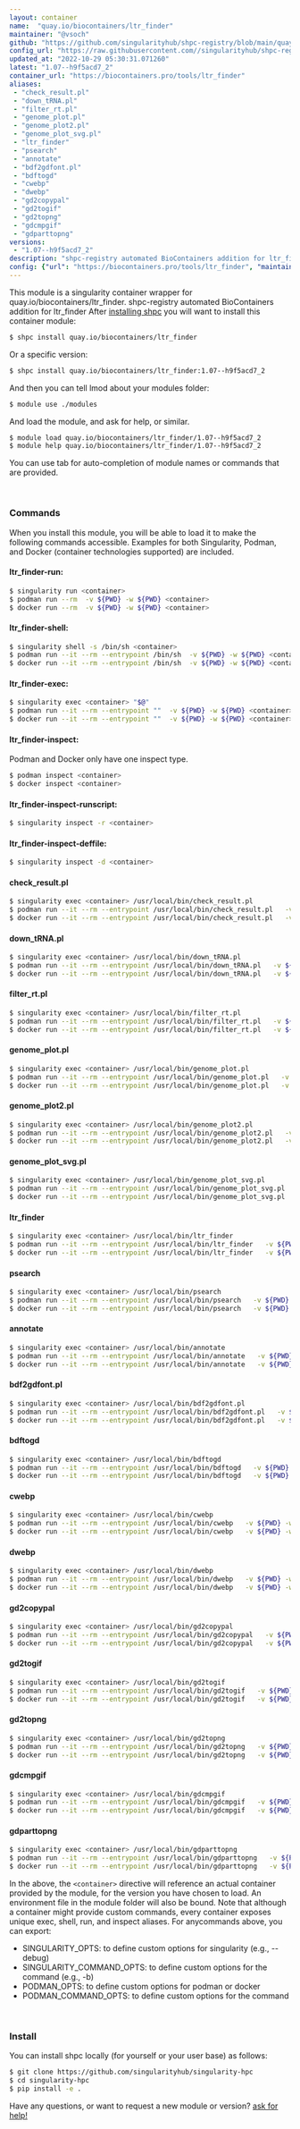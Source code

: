 ```yaml
---
layout: container
name:  "quay.io/biocontainers/ltr_finder"
maintainer: "@vsoch"
github: "https://github.com/singularityhub/shpc-registry/blob/main/quay.io/biocontainers/ltr_finder/container.yaml"
config_url: "https://raw.githubusercontent.com//singularityhub/shpc-registry/main/quay.io/biocontainers/ltr_finder/container.yaml"
updated_at: "2022-10-29 05:30:31.071260"
latest: "1.07--h9f5acd7_2"
container_url: "https://biocontainers.pro/tools/ltr_finder"
aliases:
 - "check_result.pl"
 - "down_tRNA.pl"
 - "filter_rt.pl"
 - "genome_plot.pl"
 - "genome_plot2.pl"
 - "genome_plot_svg.pl"
 - "ltr_finder"
 - "psearch"
 - "annotate"
 - "bdf2gdfont.pl"
 - "bdftogd"
 - "cwebp"
 - "dwebp"
 - "gd2copypal"
 - "gd2togif"
 - "gd2topng"
 - "gdcmpgif"
 - "gdparttopng"
versions:
 - "1.07--h9f5acd7_2"
description: "shpc-registry automated BioContainers addition for ltr_finder"
config: {"url": "https://biocontainers.pro/tools/ltr_finder", "maintainer": "@vsoch", "description": "shpc-registry automated BioContainers addition for ltr_finder", "latest": {"1.07--h9f5acd7_2": "sha256:04062fd669ff8c2f6dc9dbaffecdb6dec5ce9e555c929ecc1c6c2f81cc69d309"}, "tags": {"1.07--h9f5acd7_2": "sha256:04062fd669ff8c2f6dc9dbaffecdb6dec5ce9e555c929ecc1c6c2f81cc69d309"}, "docker": "quay.io/biocontainers/ltr_finder", "aliases": {"check_result.pl": "/usr/local/bin/check_result.pl", "down_tRNA.pl": "/usr/local/bin/down_tRNA.pl", "filter_rt.pl": "/usr/local/bin/filter_rt.pl", "genome_plot.pl": "/usr/local/bin/genome_plot.pl", "genome_plot2.pl": "/usr/local/bin/genome_plot2.pl", "genome_plot_svg.pl": "/usr/local/bin/genome_plot_svg.pl", "ltr_finder": "/usr/local/bin/ltr_finder", "psearch": "/usr/local/bin/psearch", "annotate": "/usr/local/bin/annotate", "bdf2gdfont.pl": "/usr/local/bin/bdf2gdfont.pl", "bdftogd": "/usr/local/bin/bdftogd", "cwebp": "/usr/local/bin/cwebp", "dwebp": "/usr/local/bin/dwebp", "gd2copypal": "/usr/local/bin/gd2copypal", "gd2togif": "/usr/local/bin/gd2togif", "gd2topng": "/usr/local/bin/gd2topng", "gdcmpgif": "/usr/local/bin/gdcmpgif", "gdparttopng": "/usr/local/bin/gdparttopng"}}
---
```


This module is a singularity container wrapper for quay.io/biocontainers/ltr_finder.
shpc-registry automated BioContainers addition for ltr_finder
After [installing shpc](#install) you will want to install this container module:


```bash
$ shpc install quay.io/biocontainers/ltr_finder
```

Or a specific version:

```bash
$ shpc install quay.io/biocontainers/ltr_finder:1.07--h9f5acd7_2
```

And then you can tell lmod about your modules folder:

```bash
$ module use ./modules
```

And load the module, and ask for help, or similar.

```bash
$ module load quay.io/biocontainers/ltr_finder/1.07--h9f5acd7_2
$ module help quay.io/biocontainers/ltr_finder/1.07--h9f5acd7_2
```

You can use tab for auto-completion of module names or commands that are provided.

<br>

### Commands

When you install this module, you will be able to load it to make the following commands accessible.
Examples for both Singularity, Podman, and Docker (container technologies supported) are included.

#### ltr_finder-run:

```bash
$ singularity run <container>
$ podman run --rm  -v ${PWD} -w ${PWD} <container>
$ docker run --rm  -v ${PWD} -w ${PWD} <container>
```

#### ltr_finder-shell:

```bash
$ singularity shell -s /bin/sh <container>
$ podman run --it --rm --entrypoint /bin/sh  -v ${PWD} -w ${PWD} <container>
$ docker run --it --rm --entrypoint /bin/sh  -v ${PWD} -w ${PWD} <container>
```

#### ltr_finder-exec:

```bash
$ singularity exec <container> "$@"
$ podman run --it --rm --entrypoint ""  -v ${PWD} -w ${PWD} <container> "$@"
$ docker run --it --rm --entrypoint ""  -v ${PWD} -w ${PWD} <container> "$@"
```

#### ltr_finder-inspect:

Podman and Docker only have one inspect type.

```bash
$ podman inspect <container>
$ docker inspect <container>
```

#### ltr_finder-inspect-runscript:

```bash
$ singularity inspect -r <container>
```

#### ltr_finder-inspect-deffile:

```bash
$ singularity inspect -d <container>
```


#### check_result.pl

```bash
$ singularity exec <container> /usr/local/bin/check_result.pl
$ podman run --it --rm --entrypoint /usr/local/bin/check_result.pl   -v ${PWD} -w ${PWD} <container> -c " $@"
$ docker run --it --rm --entrypoint /usr/local/bin/check_result.pl   -v ${PWD} -w ${PWD} <container> -c " $@"
```


#### down_tRNA.pl

```bash
$ singularity exec <container> /usr/local/bin/down_tRNA.pl
$ podman run --it --rm --entrypoint /usr/local/bin/down_tRNA.pl   -v ${PWD} -w ${PWD} <container> -c " $@"
$ docker run --it --rm --entrypoint /usr/local/bin/down_tRNA.pl   -v ${PWD} -w ${PWD} <container> -c " $@"
```


#### filter_rt.pl

```bash
$ singularity exec <container> /usr/local/bin/filter_rt.pl
$ podman run --it --rm --entrypoint /usr/local/bin/filter_rt.pl   -v ${PWD} -w ${PWD} <container> -c " $@"
$ docker run --it --rm --entrypoint /usr/local/bin/filter_rt.pl   -v ${PWD} -w ${PWD} <container> -c " $@"
```


#### genome_plot.pl

```bash
$ singularity exec <container> /usr/local/bin/genome_plot.pl
$ podman run --it --rm --entrypoint /usr/local/bin/genome_plot.pl   -v ${PWD} -w ${PWD} <container> -c " $@"
$ docker run --it --rm --entrypoint /usr/local/bin/genome_plot.pl   -v ${PWD} -w ${PWD} <container> -c " $@"
```


#### genome_plot2.pl

```bash
$ singularity exec <container> /usr/local/bin/genome_plot2.pl
$ podman run --it --rm --entrypoint /usr/local/bin/genome_plot2.pl   -v ${PWD} -w ${PWD} <container> -c " $@"
$ docker run --it --rm --entrypoint /usr/local/bin/genome_plot2.pl   -v ${PWD} -w ${PWD} <container> -c " $@"
```


#### genome_plot_svg.pl

```bash
$ singularity exec <container> /usr/local/bin/genome_plot_svg.pl
$ podman run --it --rm --entrypoint /usr/local/bin/genome_plot_svg.pl   -v ${PWD} -w ${PWD} <container> -c " $@"
$ docker run --it --rm --entrypoint /usr/local/bin/genome_plot_svg.pl   -v ${PWD} -w ${PWD} <container> -c " $@"
```


#### ltr_finder

```bash
$ singularity exec <container> /usr/local/bin/ltr_finder
$ podman run --it --rm --entrypoint /usr/local/bin/ltr_finder   -v ${PWD} -w ${PWD} <container> -c " $@"
$ docker run --it --rm --entrypoint /usr/local/bin/ltr_finder   -v ${PWD} -w ${PWD} <container> -c " $@"
```


#### psearch

```bash
$ singularity exec <container> /usr/local/bin/psearch
$ podman run --it --rm --entrypoint /usr/local/bin/psearch   -v ${PWD} -w ${PWD} <container> -c " $@"
$ docker run --it --rm --entrypoint /usr/local/bin/psearch   -v ${PWD} -w ${PWD} <container> -c " $@"
```


#### annotate

```bash
$ singularity exec <container> /usr/local/bin/annotate
$ podman run --it --rm --entrypoint /usr/local/bin/annotate   -v ${PWD} -w ${PWD} <container> -c " $@"
$ docker run --it --rm --entrypoint /usr/local/bin/annotate   -v ${PWD} -w ${PWD} <container> -c " $@"
```


#### bdf2gdfont.pl

```bash
$ singularity exec <container> /usr/local/bin/bdf2gdfont.pl
$ podman run --it --rm --entrypoint /usr/local/bin/bdf2gdfont.pl   -v ${PWD} -w ${PWD} <container> -c " $@"
$ docker run --it --rm --entrypoint /usr/local/bin/bdf2gdfont.pl   -v ${PWD} -w ${PWD} <container> -c " $@"
```


#### bdftogd

```bash
$ singularity exec <container> /usr/local/bin/bdftogd
$ podman run --it --rm --entrypoint /usr/local/bin/bdftogd   -v ${PWD} -w ${PWD} <container> -c " $@"
$ docker run --it --rm --entrypoint /usr/local/bin/bdftogd   -v ${PWD} -w ${PWD} <container> -c " $@"
```


#### cwebp

```bash
$ singularity exec <container> /usr/local/bin/cwebp
$ podman run --it --rm --entrypoint /usr/local/bin/cwebp   -v ${PWD} -w ${PWD} <container> -c " $@"
$ docker run --it --rm --entrypoint /usr/local/bin/cwebp   -v ${PWD} -w ${PWD} <container> -c " $@"
```


#### dwebp

```bash
$ singularity exec <container> /usr/local/bin/dwebp
$ podman run --it --rm --entrypoint /usr/local/bin/dwebp   -v ${PWD} -w ${PWD} <container> -c " $@"
$ docker run --it --rm --entrypoint /usr/local/bin/dwebp   -v ${PWD} -w ${PWD} <container> -c " $@"
```


#### gd2copypal

```bash
$ singularity exec <container> /usr/local/bin/gd2copypal
$ podman run --it --rm --entrypoint /usr/local/bin/gd2copypal   -v ${PWD} -w ${PWD} <container> -c " $@"
$ docker run --it --rm --entrypoint /usr/local/bin/gd2copypal   -v ${PWD} -w ${PWD} <container> -c " $@"
```


#### gd2togif

```bash
$ singularity exec <container> /usr/local/bin/gd2togif
$ podman run --it --rm --entrypoint /usr/local/bin/gd2togif   -v ${PWD} -w ${PWD} <container> -c " $@"
$ docker run --it --rm --entrypoint /usr/local/bin/gd2togif   -v ${PWD} -w ${PWD} <container> -c " $@"
```


#### gd2topng

```bash
$ singularity exec <container> /usr/local/bin/gd2topng
$ podman run --it --rm --entrypoint /usr/local/bin/gd2topng   -v ${PWD} -w ${PWD} <container> -c " $@"
$ docker run --it --rm --entrypoint /usr/local/bin/gd2topng   -v ${PWD} -w ${PWD} <container> -c " $@"
```


#### gdcmpgif

```bash
$ singularity exec <container> /usr/local/bin/gdcmpgif
$ podman run --it --rm --entrypoint /usr/local/bin/gdcmpgif   -v ${PWD} -w ${PWD} <container> -c " $@"
$ docker run --it --rm --entrypoint /usr/local/bin/gdcmpgif   -v ${PWD} -w ${PWD} <container> -c " $@"
```


#### gdparttopng

```bash
$ singularity exec <container> /usr/local/bin/gdparttopng
$ podman run --it --rm --entrypoint /usr/local/bin/gdparttopng   -v ${PWD} -w ${PWD} <container> -c " $@"
$ docker run --it --rm --entrypoint /usr/local/bin/gdparttopng   -v ${PWD} -w ${PWD} <container> -c " $@"
```



In the above, the `<container>` directive will reference an actual container provided
by the module, for the version you have chosen to load. An environment file in the
module folder will also be bound. Note that although a container
might provide custom commands, every container exposes unique exec, shell, run, and
inspect aliases. For anycommands above, you can export:

 - SINGULARITY_OPTS: to define custom options for singularity (e.g., --debug)
 - SINGULARITY_COMMAND_OPTS: to define custom options for the command (e.g., -b)
 - PODMAN_OPTS: to define custom options for podman or docker
 - PODMAN_COMMAND_OPTS: to define custom options for the command

<br>

### Install

You can install shpc locally (for yourself or your user base) as follows:

```bash
$ git clone https://github.com/singularityhub/singularity-hpc
$ cd singularity-hpc
$ pip install -e .
```

Have any questions, or want to request a new module or version? [ask for help!](https://github.com/singularityhub/singularity-hpc/issues)